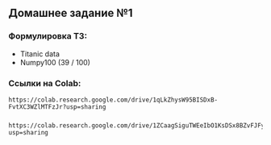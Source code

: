## Домашнее задание №1

### Формулировка ТЗ:

*   Titanic data
*   Numpy100 (39 / 100)

### Ссылки на Colab:

    https://colab.research.google.com/drive/1qLkZhysW95BISDxB-FvtXC3WZlMTFzJr?usp=sharing
    
### 

    https://colab.research.google.com/drive/1ZCaagSiguTWEeIbO1KsDSx8BZvFJFygh?usp=sharing
